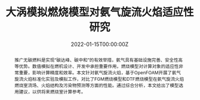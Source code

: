 ---
title: '大涡模拟燃烧模型对氨气旋流火焰适应性研究'

# Authors
# If you created a profile for a user (e.g. the default `admin` user), write the username (folder name) here
# and it will be replaced with their full name and linked to their profile.
authors:
  - admin
  - Meng Zhang
  - Xutao Wei
  - Yuxin Zhao
  - Runze Mao
  - Jinhua Wang
  - Zuohua Huang

# Author notes (optional)
#author_notes:
#  - 'Equal contribution'
#  - 'Equal contribution'

date: '2022-01-15T00:00:00Z'
#doi: ''

# Schedule page publish date (NOT publication's date).
publishDate: '2022-01-15T00:00:00Z'

# Publication type.
# Accepts a single type but formatted as a YAML list (for Hugo requirements).
# Enter a publication type from the CSL standard.
publication_types: ['paper-conference']

# Publication name and optional abbreviated publication name.
publication: In *The 2021 China National Symposium on Combustion*
publication_short: In *The 2021 China National Symposium on Combustion*

abstract: 推广无碳燃料是实现“碳达峰、碳中和”的有效举措，氨气具有基础设施完善、安全性高等优势。数值模拟在燃机设计、开发中承担重要作用，燃烧模型对计算对象的适应性非常重要，影响计算精度和效率。本文针对氨气旋流火焰，基于OpenFOAM开展了氨气旋流火焰标准化实验及模拟工作，对比了FGM燃烧模型和DTF燃烧模型在氨气旋流火焰燃烧室流场、火焰结构及污染物预测等方面的性能。通过综合分析，本文给出了模型选用建议，以供将来燃烧室计算参考。 

# Summary. An optional shortened abstract.
#summary: Lorem ipsum dolor sit amet, consectetur adipiscing elit. Duis posuere tellus ac convallis placerat. Proin tincidunt magna sed ex sollicitudin condimentum.

tags: []

# Display this page in the Featured widget?
featured: false

# Custom links (uncomment lines below)
# links:
# - name: Custom Link
#   url: http://example.org

url_pdf: ''
#url_code: 'https://github.com/wowchemy/wowchemy-hugo-themes'
#url_dataset: 'https://github.com/wowchemy/wowchemy-hugo-themes'
#url_poster: ''
#url_project: ''
#url_slides: ''
#url_source: 'https://github.com/wowchemy/wowchemy-hugo-themes'
url_video: 'https://www.koushare.com/video/videodetail/23800'

# Featured image
# To use, add an image named `featured.jpg/png` to your page's folder.
image:
  caption: 'DTF和FGM两不同燃烧模型计算结果对比'
  focal_point: ''
  preview_only: false

# Associated Projects (optional).
#   Associate this publication with one or more of your projects.
#   Simply enter your project's folder or file name without extension.
#   E.g. `internal-project` references `content/project/internal-project/index.md`.
#   Otherwise, set `projects: []`.
projects: []

# Slides (optional).
#   Associate this publication with Markdown slides.
#   Simply enter your slide deck's filename without extension.
#   E.g. `slides: "example"` references `content/slides/example/index.md`.
#   Otherwise, set `slides: ""`.
slides: ""
---